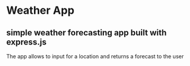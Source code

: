 # Weather App

## simple weather forecasting app built with express.js

The app allows to input for a location and returns a forecast to the user
